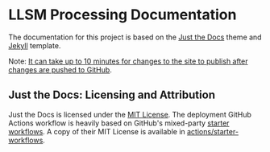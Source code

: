 # LLSM Processing Documentation

The documentation for this project is based on the [Just the Docs] theme and [Jekyll] template.

Note: [It can take up to 10 minutes for changes to the site to publish after changes are pushed to GitHub](https://docs.github.com/en/pages/setting-up-a-github-pages-site-with-jekyll/creating-a-github-pages-site-with-jekyll#creating-your-site).

## Just the Docs: Licensing and Attribution

Just the Docs is licensed under the [MIT License].  The deployment GitHub Actions workflow is heavily based on GitHub's mixed-party [starter workflows]. A copy of their MIT License is available in [actions/starter-workflows].




[Jekyll]: https://jekyllrb.com
[Just the Docs]: https://just-the-docs.github.io/just-the-docs/
[GitHub Pages]: https://docs.github.com/en/pages
[GitHub Pages / Actions workflow]: https://github.blog/changelog/2022-07-27-github-pages-custom-github-actions-workflows-beta/
[MIT License]: https://en.wikipedia.org/wiki/MIT_License
[starter workflows]: https://github.com/actions/starter-workflows/blob/main/pages/jekyll.yml
[actions/starter-workflows]: https://github.com/actions/starter-workflows/blob/main/LICENSE
